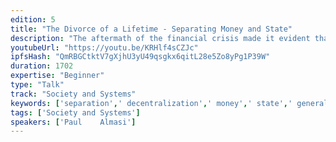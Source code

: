 ```yaml
---
edition: 5
title: "The Divorce of a Lifetime - Separating Money and State"
description: "The aftermath of the financial crisis made it evident that there was a real need for non-state money. When explaining the need for cryptocurrencies I draw from the analogy between the freedom to choose one’s religion and the freedom to choose one’s money. Simply put, Ethereum is the separation of State and Money. Growing up in school all of us learn about the separation of church and state, which happened hundreds of years ago. We are taught why it is so important that humans can live in societies where their religion, something very precious to them as individuals, is unethical to leave under the management of the government. In the future, this same philosophy should and will be applied to the freedom of choice towards an individual’s money. Today, one can argue that a separation of money and state might be, if not more important than, freedom of religion. Money is as fundamental to our lives as religion, because it affects almost every aspect of your life. The choices that you make about your finances impact your life and those around you, so to have money controlled by a central entity is comical."
youtubeUrl: "https://youtu.be/KRHlf4sCZJc"
ipfsHash: "QmRBGCtktV7gXjhU3yU49qsgkx6qitL28e5Zo8yPg1P39W"
duration: 1702
expertise: "Beginner"
type: "Talk"
track: "Society and Systems"
keywords: ['separation',' decentralization',' money',' state',' general']
tags: ['Society and Systems']
speakers: ['Paul	Almasi']
---
```

